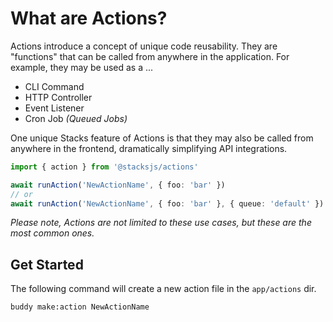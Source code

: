 # What are Actions?

Actions introduce a concept of unique code reusability. They are "functions" that can be called from anywhere in the application. For example, they may be used as a ...

- CLI Command
- HTTP Controller
- Event Listener
- Cron Job _(Queued Jobs)_

One unique Stacks feature of Actions is that they may also be called from anywhere in the frontend, dramatically simplifying API integrations.

```ts
import { action } from '@stacksjs/actions'

await runAction('NewActionName', { foo: 'bar' })
// or
await runAction('NewActionName', { foo: 'bar' }, { queue: 'default' })
```

_Please note, Actions are not limited to these use cases, but these are the most common ones._

## Get Started

The following command will create a new action file in the `app/actions` dir.

```sh
buddy make:action NewActionName
```
